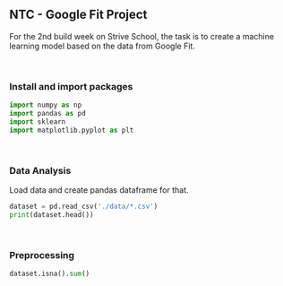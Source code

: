 ## NTC - Google Fit Project

For the 2nd build week on Strive School, the task is to create a machine learning model based on the data from Google Fit.

<br />

### Install and import packages

```python
import numpy as np
import pandas as pd
import sklearn
import matplotlib.pyplot as plt
```

<br />

### Data Analysis

Load data and create pandas dataframe for that.

```python
dataset = pd.read_csv('./data/*.csv')
print(dataset.head())
```

<br />

### Preprocessing

```python
dataset.isna().sum()
```

<br />
<!-- 
### Data Analysis

```python
print(dataset.head()) -->
```

<br />

### Support or Contact

Having trouble with to run your model? Please contact the support and we’ll help you out.
